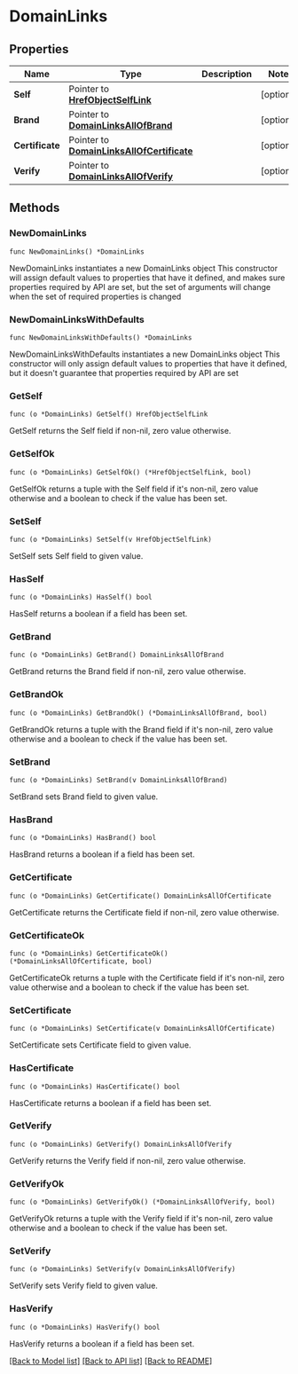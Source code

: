 # DomainLinks

## Properties

Name | Type | Description | Notes
------------ | ------------- | ------------- | -------------
**Self** | Pointer to [**HrefObjectSelfLink**](HrefObjectSelfLink.md) |  | [optional] 
**Brand** | Pointer to [**DomainLinksAllOfBrand**](DomainLinksAllOfBrand.md) |  | [optional] 
**Certificate** | Pointer to [**DomainLinksAllOfCertificate**](DomainLinksAllOfCertificate.md) |  | [optional] 
**Verify** | Pointer to [**DomainLinksAllOfVerify**](DomainLinksAllOfVerify.md) |  | [optional] 

## Methods

### NewDomainLinks

`func NewDomainLinks() *DomainLinks`

NewDomainLinks instantiates a new DomainLinks object
This constructor will assign default values to properties that have it defined,
and makes sure properties required by API are set, but the set of arguments
will change when the set of required properties is changed

### NewDomainLinksWithDefaults

`func NewDomainLinksWithDefaults() *DomainLinks`

NewDomainLinksWithDefaults instantiates a new DomainLinks object
This constructor will only assign default values to properties that have it defined,
but it doesn't guarantee that properties required by API are set

### GetSelf

`func (o *DomainLinks) GetSelf() HrefObjectSelfLink`

GetSelf returns the Self field if non-nil, zero value otherwise.

### GetSelfOk

`func (o *DomainLinks) GetSelfOk() (*HrefObjectSelfLink, bool)`

GetSelfOk returns a tuple with the Self field if it's non-nil, zero value otherwise
and a boolean to check if the value has been set.

### SetSelf

`func (o *DomainLinks) SetSelf(v HrefObjectSelfLink)`

SetSelf sets Self field to given value.

### HasSelf

`func (o *DomainLinks) HasSelf() bool`

HasSelf returns a boolean if a field has been set.

### GetBrand

`func (o *DomainLinks) GetBrand() DomainLinksAllOfBrand`

GetBrand returns the Brand field if non-nil, zero value otherwise.

### GetBrandOk

`func (o *DomainLinks) GetBrandOk() (*DomainLinksAllOfBrand, bool)`

GetBrandOk returns a tuple with the Brand field if it's non-nil, zero value otherwise
and a boolean to check if the value has been set.

### SetBrand

`func (o *DomainLinks) SetBrand(v DomainLinksAllOfBrand)`

SetBrand sets Brand field to given value.

### HasBrand

`func (o *DomainLinks) HasBrand() bool`

HasBrand returns a boolean if a field has been set.

### GetCertificate

`func (o *DomainLinks) GetCertificate() DomainLinksAllOfCertificate`

GetCertificate returns the Certificate field if non-nil, zero value otherwise.

### GetCertificateOk

`func (o *DomainLinks) GetCertificateOk() (*DomainLinksAllOfCertificate, bool)`

GetCertificateOk returns a tuple with the Certificate field if it's non-nil, zero value otherwise
and a boolean to check if the value has been set.

### SetCertificate

`func (o *DomainLinks) SetCertificate(v DomainLinksAllOfCertificate)`

SetCertificate sets Certificate field to given value.

### HasCertificate

`func (o *DomainLinks) HasCertificate() bool`

HasCertificate returns a boolean if a field has been set.

### GetVerify

`func (o *DomainLinks) GetVerify() DomainLinksAllOfVerify`

GetVerify returns the Verify field if non-nil, zero value otherwise.

### GetVerifyOk

`func (o *DomainLinks) GetVerifyOk() (*DomainLinksAllOfVerify, bool)`

GetVerifyOk returns a tuple with the Verify field if it's non-nil, zero value otherwise
and a boolean to check if the value has been set.

### SetVerify

`func (o *DomainLinks) SetVerify(v DomainLinksAllOfVerify)`

SetVerify sets Verify field to given value.

### HasVerify

`func (o *DomainLinks) HasVerify() bool`

HasVerify returns a boolean if a field has been set.


[[Back to Model list]](../README.md#documentation-for-models) [[Back to API list]](../README.md#documentation-for-api-endpoints) [[Back to README]](../README.md)


